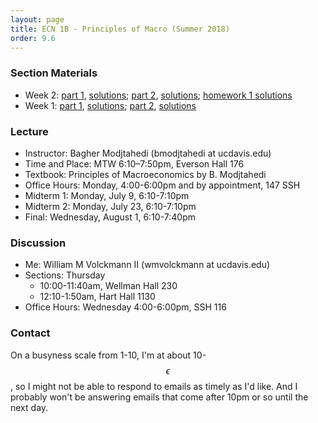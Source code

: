```yaml
---
layout: page
title: ECN 1B - Principles of Macro (Summer 2018)
order: 9.6
---
```


### Section Materials

* Week 2: [part 1](week2-part1.pdf), [solutions](week2-part1-ans.pdf); [part 2](week2-part2.pdf), [solutions](week2-part2-ans.pdf); [homework 1 solutions](homework1.pdf)
* Week 1: [part 1](week1-part1.pdf), [solutions](week1-part1-ans.pdf); [part 2](week1-part2.pdf), [solutions](week1-part2-ans.pdf)


### Lecture
* Instructor: Bagher Modjtahedi (bmodjtahedi at ucdavis.edu)
* Time and Place: MTW 6:10–7:50pm, Everson Hall 176
* Textbook: Principles of Macroeconomics by B. Modjtahedi
* Office Hours: Monday, 4:00-6:00pm and by appointment, 147 SSH
* Midterm 1: Monday, July 9, 6:10-7:10pm
* Midterm 2: Monday, July 23, 6:10-7:10pm
* Final: Wednesday, August 1, 6:10-7:40pm


### Discussion
* Me: William M Volckmann II (wmvolckmann at ucdavis.edu)
* Sections: Thursday
  * 10:00-11:40am, Wellman Hall 230
  * 12:10-1:50am, Hart Hall 1130
* Office Hours: Wednesday 4:00-6:00pm, SSH 116

[comment]: <Office Hours: Tuesday 12-2pm, 116 SSH>


### Contact
On a busyness scale from 1-10, I'm at about 10-$$\epsilon$$, so I might not be
 able to respond to emails as timely as I'd like. And I probably won't be
 answering emails that come after 10pm or so until the next day.

